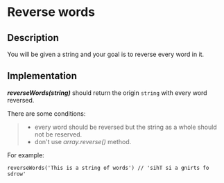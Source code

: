 # Reverse words

## Description

You will be given a string and your goal is to reverse every word in it.  

## Implementation

**_reverseWords(string)_** should return the origin ```string``` with every word reversed.

There are some conditions:
>   - every word should be reversed but the string as a whole should not be reserved.
>   - don't use _array.reverse()_ method.

For example:

```
reverseWords('This is a string of words') // 'sihT si a gnirts fo sdrow'
```
